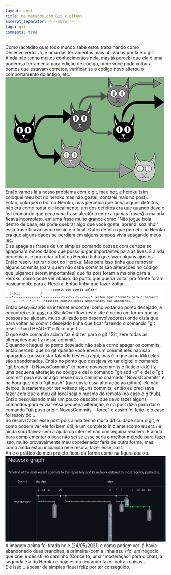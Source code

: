 ```yaml
---
layout: post
title: Me matando com Git e GitHub
excerpt_separator: <!--more-->
tags: git
comments: true
---
```

Como (acredito que) todo mundo sabe estou trabalhando como Desenvolvedor Jr, e uma das ferramentas mais utilizadas por lá é o git.<!--more--> Ainda não tenho muitos conhecimentos nela, mas já percebi que ela é uma poderosa ferramenta para edição de código, onde você pode voltar a pontos que estavam corretos, verificar se o código novo alterou o comportamento do antigo, etc.<br>
<img src="/assets/images/gitandhub.png" class="post_img" alt="GIT e GITHUB, assimilando com octocats kkkk"><br>
Então vamos lá a nosso problema com o git, meu bot, e heroku (sim coloquei meu bot no heroku mas não gostei, contarei mais no post).<br>
Então, coloquei o bot no Heroku, mas percebia que tinha alguns defeitos, não era como rodar ele localmente, um dos defeitos era que quando dava o !ec (comando que pega uma frase aleatória entre algumas frases) a maioria ficava incompleto, em uma frase muito grande como "Não jogue bola dentro de casa, ela pode quebrar algo que você goste, aprendi sozinho!" essa frase ficava sem o inicio e o final. Outro defeito que percebi no Heroku era que alguns dados se perdiam em alguns tempos vivia apagando meus !ec.<br>
E se apaga as frases de um simples comando desses com certeza se apagariam outros dados que posso julgar importantes para as lives. E ainda percebia que pra rodar o bot na Heroku tinha que fazer alguns ajustes. Então resolvi retirar o bot do Heroku. Mas para isso tinha que remover alguns commits (para quem não sabe commits são alterações no código que julgamos serem importantes) que fiz pois foram a maioria para a Heroku, como pode ver abaixo. do ponto que queria voltar pra frente foram basicamente para a Heroku. Então tinha que fazer voltar... <br>
<img src="/assets/images/resumo_git.png" alt="resumo no git" ><br>
Então pesquisando na internet encontrei como voltar ao ponto desejado, e encontrei este <a href="https://pt.stackoverflow.com/questions/21540/como-fa%C3%A7o-para-voltar-a-commit-anteriores-de-um-branch-remoto">post</a> na StackOverflow (este site é como um forum que as pessoas se ajudam, muito utilizado por desenvolvedores) onde dizia que para voltar ao commit desejado tinha que ficar fazendo o comando "git reset --hard HEAD~1" e foi o que fiz.<br>
O que este comando acima faz é dizer para o git "Git, zere todas as alterações que fiz nesse commit".<br>
E quando cheguei no ponto desejado não sabia como apagar os commits, então percebi que no git quando você envia um commit eles não são apagados (posso estar falando besteira aqui, mas é o que acho kkk) eles são abandonados. Então no ponto que desejava voltar digitei o comando "git branch -b NovosCommits" (o nome novoscommits é ficticio kkk) fiz uma pequena alteração no código e dei o comando "git add -p" e dei o "git commit" para enviar algo nesse novo caminho chamado "NovosCommits" e na hora que dei o "git push" (que envia essa alteração ao github) ele não deixou, justamente por ter voltado alguns commits, então eu precisava fazer com que o meu git local seja o mesmo do remoto (no caso o github).<br>
Então pesquisando mais um pouco descobri que devo fazer alguns comandos para enviar essa pequena alteração, e no post dizia para dar o comando "git push origin NovosCommits --force" e assim foi feito, e o caso foi resolvido...<br>
Só resolvi fazer esse post pois ainda tenho muita dificuldade com o git, e como podem ver ele foi bem útil, e um completo iniciante (como eu era / e ainda sou) talvez sem a ajuda da internet não conseguiria resolver. E ainda para complementar o post não sei se esse seria o melhor método para fazer isso, muito provavelmente meu coordenador faria de outra forma, mas como ainda estou iniciando nele resolvi fazer esse post.<br> Ah e o gráfico do meu projeto ficou da forma como na figura abaixo.<br>
<img src="/assets/images/repositorioBot.png" alt="Grafico repositório github"><br>
A imagem acima foi tirada hoje (24/05/2021) e como podem ver já havia abandonado duas branches, a primeira (com a linha azul) foi um negocio que criei e desisti no caminho (Conceito, uma "moderação" para o chat), a segunda é a do Heroku e hoje estou tentando fazer outras coisas...<br>
E é isso... apesar de simples fiquei feliz por ter conseguido.
